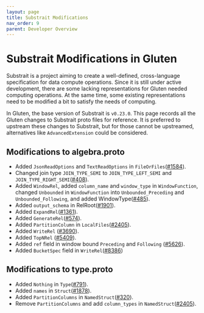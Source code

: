 ```yaml
---
layout: page
title: Substrait Modifications
nav_order: 9
parent: Developer Overview
---
```

# Substrait Modifications in Gluten

Substrait is a project aiming to create a well-defined, cross-language specification for data compute operations.
Since it is still under active development, there are some lacking representations for Gluten needed computing
operations. At the same time, some existing representations need to be modified a bit to satisfy the needs of computing.


In Gluten, the base version of Substrait is `v0.23.0`. This page records all the Gluten changes to Substrait proto
files for reference. It is preferred to upstream these changes to Substrait, but for those cannot be upstreamed,
alternatives like `AdvancedExtension` could be considered.

## Modifications to algebra.proto

* Added `JsonReadOptions` and `TextReadOptions` in `FileOrFiles`([#1584](https://github.com/apache/incubator-gluten/pull/1584)).
* Changed join type `JOIN_TYPE_SEMI` to `JOIN_TYPE_LEFT_SEMI` and `JOIN_TYPE_RIGHT_SEMI`([#408](https://github.com/apache/incubator-gluten/pull/408)).
* Added `WindowRel`, added `column_name` and `window_type` in `WindowFunction`,
changed `Unbounded` in `WindowFunction` into `Unbounded_Preceding` and `Unbounded_Following`, and added WindowType([#485](https://github.com/apache/incubator-gluten/pull/485)).
* Added `output_schema` in RelRoot([#1901](https://github.com/apache/incubator-gluten/pull/1901)).
* Added `ExpandRel`([#1361](https://github.com/apache/incubator-gluten/pull/1361)).
* Added `GenerateRel`([#574](https://github.com/apache/incubator-gluten/pull/574)).
* Added `PartitionColumn` in `LocalFiles`([#2405](https://github.com/apache/incubator-gluten/pull/2405)).
* Added `WriteRel` ([#3690](https://github.com/apache/incubator-gluten/pull/3690)).
* Added `TopNRel` ([#5409](https://github.com/apache/incubator-gluten/pull/5409)).
* Added `ref` field in window bound `Preceding` and `Following` ([#5626](https://github.com/apache/incubator-gluten/pull/5626)).
* Added `BucketSpec` field in `WriteRel`([#8386](https://github.com/apache/incubator-gluten/pull/8386))

## Modifications to type.proto

* Added `Nothing` in `Type`([#791](https://github.com/apache/incubator-gluten/pull/791)).
* Added `names` in `Struct`([#1878](https://github.com/apache/incubator-gluten/pull/1878)).
* Added `PartitionColumns` in `NamedStruct`([#320](https://github.com/apache/incubator-gluten/pull/320)).
* Remove `PartitionColumns` and add `column_types` in `NamedStruct`([#2405](https://github.com/apache/incubator-gluten/pull/2405)).
